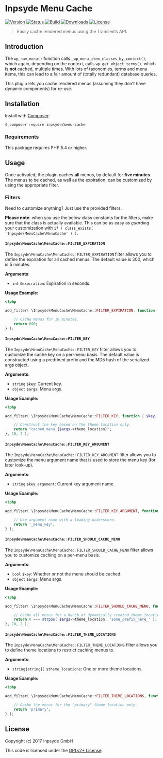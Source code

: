 # Inpsyde Menu Cache

[![Version](https://img.shields.io/packagist/v/inpsyde/menu-cache.svg)](https://packagist.org/packages/inpsyde/menu-cache)
[![Status](https://img.shields.io/badge/status-active-brightgreen.svg)](https://github.com/inpsyde/menu-cache)
[![Build](https://img.shields.io/travis/inpsyde/menu-cache.svg)](http://travis-ci.org/inpsyde/menu-cache)
[![Downloads](https://img.shields.io/packagist/dt/inpsyde/menu-cache.svg)](https://packagist.org/packages/inpsyde/menu-cache)
[![License](https://img.shields.io/packagist/l/inpsyde/menu-cache.svg)](https://packagist.org/packages/inpsyde/menu-cache)

> Easily cache rendered menus using the Transients API.

## Introduction

The `wp_nav_menu()` function calls `_wp_menu_item_classes_by_context()`, which again, depending on the context, calls `wp_get_object_terms()`, which is **not** cached, multiple times.
With lots of taxonomies, terms and menu items, this can lead to a fair amount of (totally redundant) database queries.

This plugin lets you cache rendered menus (assuming they don't have dynamic components) for re-use.

## Installation

Install with [Composer](https://getcomposer.org):

```sh
$ composer require inpsyde/menu-cache
```

### Requirements

This package requires PHP 5.4 or higher.

## Usage

Once activated, the plugin caches **all** menus, by default for **five minutes**.
The menus to be cached, as well as the expiration, can be customized by using the appropriate filter.

### Filters

Need to customize anything?
Just use the provided filters.

**Please note:** when you use the below class constants for the filters, make sure that the class is actually available.
This can be as easy as _guarding_ your customization with `if ( class_exists( 'Inpsyde\MenuCache\MenuCache' ) )`.

#### `Inpsyde\MenuCache\MenuCache::FILTER_EXPIRATION`

The `Inpsyde\MenuCache\MenuCache::FILTER_EXPIRATION` filter allows you to define the expiration for all cached menus.
The default value is 300, which is 5 minutes.

**Arguments:**

- `int` `$expiration`: Expiration in seconds.

**Usage Example:**

```php
<?php

add_filter( \Inpsyde\MenuCache\MenuCache::FILTER_EXPIRATION, function () {

	// Cache menus for 10 minutes.
	return 600;
} );
```

#### `Inpsyde\MenuCache\MenuCache::FILTER_KEY`

The `Inpsyde\MenuCache\MenuCache::FILTER_KEY` filter allows you to customize the cache key on a per-menu basis.
The default value is constructed using a predfined prefix and the MD5 hash of the serialized args object.

**Arguments:**

- `string` `$key`: Current key.
- `object` `$args`: Menu args.

**Usage Example:**

```php
<?php

add_filter( \Inpsyde\MenuCache\MenuCache::FILTER_KEY, function ( $key, $args ) {

	// Construct the key based on the theme location only.
	return "cached_menu_{$args->theme_location}";
}, 10, 2 );
```

#### `Inpsyde\MenuCache\MenuCache::FILTER_KEY_ARGUMENT`

The `Inpsyde\MenuCache\MenuCache::FILTER_KEY_ARGUMENT` filter allows you to customize the menu argument name that is used to store the menu key (for later look-up).

**Arguments:**

- `string` `$key_argument`: Current key argument name.

**Usage Example:**

```php
<?php

add_filter( \Inpsyde\MenuCache\MenuCache::FILTER_KEY_ARGUMENT, function () {

	// Use argument name with a leading underscore.
	return '_menu_key';
} );
```

#### `Inpsyde\MenuCache\MenuCache::FILTER_SHOULD_CACHE_MENU`

The `Inpsyde\MenuCache\MenuCache::FILTER_SHOULD_CACHE_MENU` filter allows you to customize caching on a per-menu basis.

**Arguments:**

- `bool` `$key`: Whether or not the menu should be cached.
- `object` `$args`: Menu args.

**Usage Example:**

```php
<?php

add_filter( \Inpsyde\MenuCache\MenuCache::FILTER_SHOULD_CACHE_MENU, function ( $should_cache_menu, $args ) {

	// Cache all menus for a bunch of dynamically created theme locations.
	return 0 === strpos( $args->theme_location, 'some_prefix_here_' );
}, 10, 2 );
```

#### `Inpsyde\MenuCache\MenuCache::FILTER_THEME_LOCATIONS`

The `Inpsyde\MenuCache\MenuCache::FILTER_THEME_LOCATIONS` filter allows you to define theme locations to restrict caching menus to.

**Arguments:**

- `string|string[]` `$theme_locations`: One or more theme locations.

**Usage Example:**

```php
<?php

add_filter( \Inpsyde\MenuCache\MenuCache::FILTER_THEME_LOCATIONS, function () {

	// Cache the menus for the "primary" theme location only.
	return 'primary';
} );
```

## License

Copyright (c) 2017 Inpsyde GmbH

This code is licensed under the [GPLv2+ License](LICENSE).
